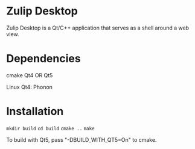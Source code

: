 # Zulip Desktop

Zulip Desktop is a Qt/C++ application that serves as a shell around a web view.

# Dependencies

cmake
Qt4 OR Qt5

Linux Qt4: Phonon

# Installation

`mkdir build`
`cd build`
`cmake ..`
`make`

To build with Qt5, pass "-DBUILD_WITH_QT5=On" to cmake.
